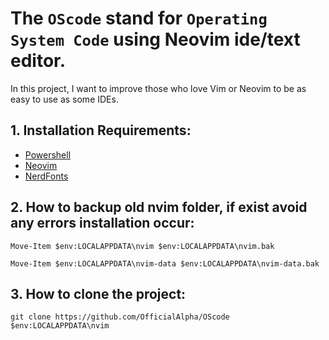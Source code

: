# The `OScode` stand for `Operating System Code` using Neovim ide/text editor.
In this project, I want to improve those who love Vim or Neovim to be as easy to use as some IDEs.

## 1. Installation Requirements:
- [Powershell](https://apps.microsoft.com/store/detail/powershell/9MZ1SNWT0N5D?hl=en-us&gl=us "Powershell")
- [Neovim](https://neovim.io/ "Neovim")
- [NerdFonts](https://www.nerdfonts.com/ "NerdFonts")

## 2. How to backup old nvim folder, if exist avoid any errors installation occur:
```
Move-Item $env:LOCALAPPDATA\nvim $env:LOCALAPPDATA\nvim.bak
```

```
Move-Item $env:LOCALAPPDATA\nvim-data $env:LOCALAPPDATA\nvim-data.bak
```

## 3. How to clone the project:
```
git clone https://github.com/OfficialAlpha/OScode $env:LOCALAPPDATA\nvim
```
